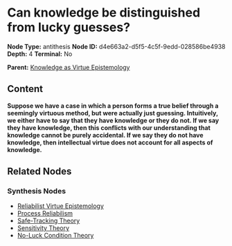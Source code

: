 # Can knowledge be distinguished from lucky guesses?

**Node Type:** antithesis
**Node ID:** d4e663a2-d5f5-4c5f-9edd-028586be4938
**Depth:** 4
**Terminal:** No

**Parent:** [Knowledge as Virtue Epistemology](knowledge-as-virtue-epistemology-synthesis-dc2503fb-1332-4a2e-aca9-37c2296ad643.md)

## Content

**Suppose we have a case in which a person forms a true belief through a seemingly virtuous method, but were actually just guessing. Intuitively, we either have to say that they have knowledge or they do not. If we say they have knowledge, then this conflicts with our understanding that knowledge cannot be purely accidental. If we say they do not have knowledge, then intellectual virtue does not account for all aspects of knowledge.**

## Related Nodes

### Synthesis Nodes

- [Reliabilist Virtue Epistemology](reliabilist-virtue-epistemology-synthesis-ec085265-61e1-4f50-b136-3cfef52fe111.md)
- [Process Reliabilism](process-reliabilism-synthesis-d71e962b-7381-4d96-a710-053730236595.md)
- [Safe-Tracking Theory](safe-tracking-theory-synthesis-7f4d4ecf-eb1b-4335-bd0b-f4c09e45d101.md)
- [Sensitivity Theory](sensitivity-theory-synthesis-181ba3d3-814f-4717-af46-d03a71155656.md)
- [No-Luck Condition Theory](no-luck-condition-theory-synthesis-ff20344d-6dc8-4533-86dc-cd9983adfeda.md)
